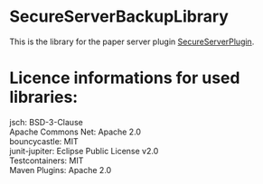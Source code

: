 # SecureServerBackupLibrary
This is the library for the paper server plugin [SecureServerPlugin](https://github.com/KastenKlicker/SecureServerBackup).

# Licence informations for used libraries:

jsch: BSD-3-Clause<br>
Apache Commons Net: Apache 2.0<br>
bouncycastle: MIT<br>
junit-jupiter: Eclipse Public License v2.0<br>
Testcontainers: MIT<br>
Maven Plugins: Apache 2.0<br>
